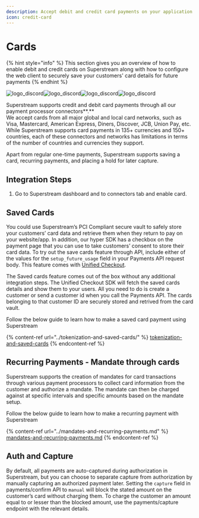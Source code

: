 ```yaml
---
description: Accept debit and credit card payments on your application
icon: credit-card
---
```


# Cards

{% hint style="info" %}
This section gives you an overview of how to enable debit and credit cards on Superstream along with how to configure the web client to securely save your customers' card details for future payments
{% endhint %}

![logo\_discord](https://hyperswitch.io/logos/logo\_diners.svg)![logo\_discord](https://hyperswitch.io/logos/logo\_visa.svg)![logo\_discord](https://hyperswitch.io/logos/logo\_mastercard.svg)![logo\_discord](https://hyperswitch.io/logos/logo\_amex.svg)

Superstream supports credit and debit card payments through all our payment processor connectors**.** \
We accept cards from all major global and local card networks, such as Visa, Mastercard, American Express, Diners, Discover, JCB, Union Pay, etc. While Superstream supports card payments in 135+ currencies and 150+ countries, each of these connectors and networks has limitations in terms of the number of countries and currencies they support.

Apart from regular one-time payments, Superstream supports saving a card, recurring payments, and placing a hold for later capture.

## Integration Steps

1. Go to Superstream dashboard and to connectors tab and enable card.

## Saved Cards

You could use Superstream’s PCI Compliant secure vault to safely store your customers’ card data and retrieve them when they return to pay on your website/app. In addition, our hyper SDK has a checkbox on the payment page that you can use to take customers’ consent to store their card data. To try out the save cards feature through API, include either of the values for the `setup_future_usage` field in your Payments API request body. This feature comes with [Unified Checkout](../../../merchant-controls/integration-guide/web/).

The Saved cards feature comes out of the box without any additional integration steps. The Unified Checkout SDK will fetch the saved cards details and show them to your users. All you need to do is create a customer or send a customer id when you call the Payments API. The cards belonging to that customer ID are securely stored and retrived from the card vault.

Follow the below guide to learn how to make a saved card payment using Superstream

{% content-ref url="../tokenization-and-saved-cards/" %}
[tokenization-and-saved-cards](../tokenization-and-saved-cards/)
{% endcontent-ref %}

## Recurring Payments - Mandate through cards

Superstream supports the creation of mandates for card transactions through various payment processors to collect card information from the customer and authorize a mandate. The mandate can then be charged against at specific intervals and specific amounts based on the mandate setup.&#x20;

Follow the below guide to learn how to make a recurring payment with Superstream

{% content-ref url="../mandates-and-recurring-payments.md" %}
[mandates-and-recurring-payments.md](../mandates-and-recurring-payments.md)
{% endcontent-ref %}

## Auth and Capture

By default, all payments are auto-captured during authorization in Superstream, but you can choose to separate capture from authorization by manually capturing an authorized payment later. Setting the `capture` field in payments/confirm API to `manual` will block the stated amount on the customer’s card without charging them. To charge the customer an amount equal to or lesser than the blocked amount, use the payments/capture endpoint with the relevant details.
